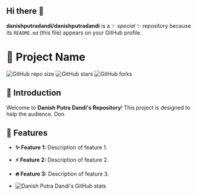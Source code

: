 ## Hi there 👋


**danishputradandi/danishputradandi** is a ✨ _special_ ✨ repository because its `README.md` (this file) appears on your GitHub profile.
# 🌟 Project Name

![GitHub repo size](https://img.shields.io/github/repo-size/username/repo-name)
![GitHub stars](https://img.shields.io/github/stars/username/repo-name?style=social)
![GitHub forks](https://img.shields.io/github/forks/username/repo-name?style=social)

## 🚀 Introduction
Welcome to **Danish Putra Dandi's Repository**! This project is designed to help the audience. Don
## 🎨 Features
- **✨ Feature 1:** Description of feature 1.
- **⚡ Feature 2:** Description of feature 2.
- **🔥 Feature 3:** Description of feature 3.

- ![Danish Putra Dandi's GitHub stats](https://github-readme-stats.vercel.app/api?username=danishputradandi&show_icons=true&theme=radical)
